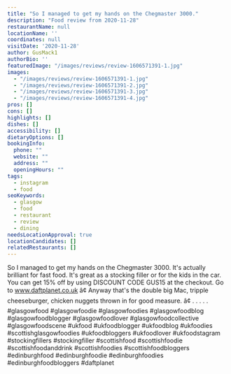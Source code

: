 ```yaml
---
title: "So I managed to get my hands on the Chegmaster 3000."
description: "Food review from 2020-11-28"
restaurantName: null
locationName: ''
coordinates: null
visitDate: '2020-11-28'
author: GusMack1
authorBio: ''
featuredImage: "/images/reviews/review-1606571391-1.jpg"
images:
  - "/images/reviews/review-1606571391-1.jpg"
  - "/images/reviews/review-1606571391-2.jpg"
  - "/images/reviews/review-1606571391-3.jpg"
  - "/images/reviews/review-1606571391-4.jpg"
pros: []
cons: []
highlights: []
dishes: []
accessibility: []
dietaryOptions: []
bookingInfo:
  phone: ""
  website: ""
  address: ""
  openingHours: ""
tags:
  - instagram
  - food
seoKeywords:
  - glasgow
  - food
  - restaurant
  - review
  - dining
needsLocationApproval: true
locationCandidates: []
relatedRestaurants: []
---
```


So I managed to get my hands on the Chegmaster 3000. It's actually brilliant for fast food. It's great as a stocking filler or for the kids in the car. You can get 15% off by using DISCOUNT CODE GUS15 at the checkout. Go to www.daftplanet.co.uk
â¢
Anyway that's the double big Mac, tripple cheeseburger, chicken nuggets thrown in for good measure. 
â¢
.
.
.
.
.
#glasgowfood #glasgowfoodie #glasgowfoodies #glasgowfoodblog #glasgowfoodblogger #glasgowfoodlover #glasgowfoodcollective #glasgowfoodscene #ukfood #ukfoodblogger #ukfoodblog #ukfoodies #scottishglasgowfoodies #ukfoodbloggers #ukfoodlover #ukfoodstagram #stockingfillers #stockingfiller #scottishfood #scottishfoodie #scottishfoodanddrink #scottishfoodies #scottishfoodbloggers #edinburghfood #edinburghfoodie #edinburghfoodies #edinburghfoodbloggers #daftplanet